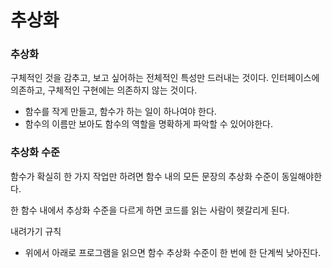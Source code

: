 # 추상화

### 추상화

구체적인 것을 감추고, 보고 싶어하는 전체적인 특성만 드러내는 것이다. 인터페이스에 의존하고, 구체적인 구현에는 의존하지 않는 것이다.

- 함수를 작게 만들고, 함수가 하는 일이 하나여야 한다.
- 함수의 이름만 보아도 함수의 역할을 명확하게 파악할 수 있어야한다.

### 추상화 수준

함수가 확실히 한 가지 작업만 하려면 함수 내의 모든 문장의 추상화 수준이 동일해야한다.

한 함수 내에서 추상화 수준을 다르게 하면 코드를 읽는 사람이 헷갈리게 된다.

내려가기 규칙

- 위에서 아래로 프로그램을 읽으면 함수 추상화 수준이 한 번에 한 단계씩 낮아진다.
